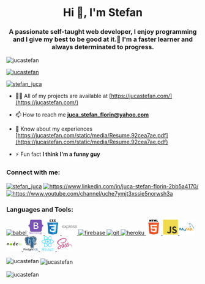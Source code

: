 <h1 align="center">Hi 👋, I'm Stefan</h1>
<h3 align="center">A passionate self-taught web developer, I enjoy programming and I give my best to be good at it.🦾 I'm a faster learner and always determinated to progress.</h3>

<p align="left"> <img src="https://komarev.com/ghpvc/?username=jucastefan&label=Profile%20views&color=0e75b6&style=flat" alt="jucastefan" /> </p>

<p align="left"> <a href="https://github.com/ryo-ma/github-profile-trophy"><img src="https://github-profile-trophy.vercel.app/?username=jucastefan" alt="jucastefan" /></a> </p>

<p align="left"> <a href="https://twitter.com/stefan_juca" target="blank"><img src="https://img.shields.io/twitter/follow/stefan_juca?logo=twitter&style=for-the-badge" alt="stefan_juca" /></a> </p>

- 👨‍💻 All of my projects are available at [https://jucastefan.com/](https://jucastefan.com/)

- 📫 How to reach me **juca_stefan_florin@yahoo.com**

- 📄 Know about my experiences [https://jucastefan.com/static/media/Resume.92cea7ae.pdf](https://jucastefan.com/static/media/Resume.92cea7ae.pdf)

- ⚡ Fun fact **I think I'm a funny guy**

<h3 align="left">Connect with me:</h3>
<p align="left">
<a href="https://twitter.com/stefan_juca" target="blank"><img align="center" src="https://raw.githubusercontent.com/rahuldkjain/github-profile-readme-generator/master/src/images/icons/Social/twitter.svg" alt="stefan_juca" height="30" width="40" /></a>
<a href="https://linkedin.com/in/https://www.linkedin.com/in/juca-stefan-florin-2bb5a4170/" target="blank"><img align="center" src="https://raw.githubusercontent.com/rahuldkjain/github-profile-readme-generator/master/src/images/icons/Social/linked-in-alt.svg" alt="https://www.linkedin.com/in/juca-stefan-florin-2bb5a4170/" height="30" width="40" /></a>
<a href="https://www.youtube.com/c/https://www.youtube.com/channel/uche7ymjt3xssie5norwsh3a" target="blank"><img align="center" src="https://raw.githubusercontent.com/rahuldkjain/github-profile-readme-generator/master/src/images/icons/Social/youtube.svg" alt="https://www.youtube.com/channel/uche7ymjt3xssie5norwsh3a" height="30" width="40" /></a>
</p>

<h3 align="left">Languages and Tools:</h3>
<p align="left"> <a href="https://babeljs.io/" target="_blank" rel="noreferrer"> <img src="https://www.vectorlogo.zone/logos/babeljs/babeljs-icon.svg" alt="babel" width="40" height="40"/> </a> <a href="https://getbootstrap.com" target="_blank" rel="noreferrer"> <img src="https://raw.githubusercontent.com/devicons/devicon/master/icons/bootstrap/bootstrap-plain-wordmark.svg" alt="bootstrap" width="40" height="40"/> </a> <a href="https://www.w3schools.com/css/" target="_blank" rel="noreferrer"> <img src="https://raw.githubusercontent.com/devicons/devicon/master/icons/css3/css3-original-wordmark.svg" alt="css3" width="40" height="40"/> </a> <a href="https://expressjs.com" target="_blank" rel="noreferrer"> <img src="https://raw.githubusercontent.com/devicons/devicon/master/icons/express/express-original-wordmark.svg" alt="express" width="40" height="40"/> </a> <a href="https://firebase.google.com/" target="_blank" rel="noreferrer"> <img src="https://www.vectorlogo.zone/logos/firebase/firebase-icon.svg" alt="firebase" width="40" height="40"/> </a> <a href="https://git-scm.com/" target="_blank" rel="noreferrer"> <img src="https://www.vectorlogo.zone/logos/git-scm/git-scm-icon.svg" alt="git" width="40" height="40"/> </a> <a href="https://heroku.com" target="_blank" rel="noreferrer"> <img src="https://www.vectorlogo.zone/logos/heroku/heroku-icon.svg" alt="heroku" width="40" height="40"/> </a> <a href="https://www.w3.org/html/" target="_blank" rel="noreferrer"> <img src="https://raw.githubusercontent.com/devicons/devicon/master/icons/html5/html5-original-wordmark.svg" alt="html5" width="40" height="40"/> </a> <a href="https://developer.mozilla.org/en-US/docs/Web/JavaScript" target="_blank" rel="noreferrer"> <img src="https://raw.githubusercontent.com/devicons/devicon/master/icons/javascript/javascript-original.svg" alt="javascript" width="40" height="40"/> </a> <a href="https://www.mysql.com/" target="_blank" rel="noreferrer"> <img src="https://raw.githubusercontent.com/devicons/devicon/master/icons/mysql/mysql-original-wordmark.svg" alt="mysql" width="40" height="40"/> </a> <a href="https://nodejs.org" target="_blank" rel="noreferrer"> <img src="https://raw.githubusercontent.com/devicons/devicon/master/icons/nodejs/nodejs-original-wordmark.svg" alt="nodejs" width="40" height="40"/> </a> <a href="https://www.postgresql.org" target="_blank" rel="noreferrer"> <img src="https://raw.githubusercontent.com/devicons/devicon/master/icons/postgresql/postgresql-original-wordmark.svg" alt="postgresql" width="40" height="40"/> </a> <a href="https://reactjs.org/" target="_blank" rel="noreferrer"> <img src="https://raw.githubusercontent.com/devicons/devicon/master/icons/react/react-original-wordmark.svg" alt="react" width="40" height="40"/> </a> <a href="https://sass-lang.com" target="_blank" rel="noreferrer"> <img src="https://raw.githubusercontent.com/devicons/devicon/master/icons/sass/sass-original.svg" alt="sass" width="40" height="40"/> </a> </p>

<p><img align="left" src="https://github-readme-stats.vercel.app/api/top-langs?username=jucastefan&show_icons=true&locale=en&layout=compact" alt="jucastefan" /></p>

<p>&nbsp;<img align="center" src="https://github-readme-stats.vercel.app/api?username=jucastefan&show_icons=true&locale=en" alt="jucastefan" /></p>

<p><img align="center" src="https://github-readme-streak-stats.herokuapp.com/?user=jucastefan&" alt="jucastefan" /></p>
